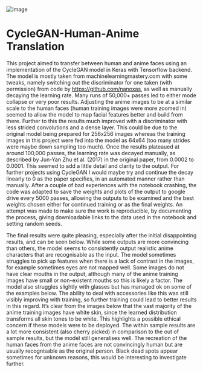![image](https://user-images.githubusercontent.com/69802263/109550115-c4df1680-7ac6-11eb-81a0-8cbee06ade02.png)

# CycleGAN-Human-Anime Translation
This project aimed to transfer between human and anime faces using an implementation of the CycleGAN model in Keras with Tensorflow backend. The model is mostly taken from machinelearningmastery.com with some tweaks, namely switching out the discriminator for one taken (with permission) from code by https://github.com/nanoxas, as well as manually decaying the learning rate. Many runs of 50,000+ passes led to either mode collapse or very poor results. Adjusting the anime images to be at a similar scale to the human faces (human training images were more zoomed in) seemed to allow the model to map facial features better and build from there. Further to this the results much improved with a discriminator with less strided convolutions and a dense layer. This could be due to the original model being prepared for 256x256 images whereas the training images in this project were fed into the model as 64x64 (too many strides were maybe down sampling too much). Once the results plateaued at around 100,000 passes, the learning rate was decayed manually, as described by Jun-Yan Zhu et al. (2017) in the original paper, from 0.0002 to 0.0001. This seemed to add a little detail and clarity to the output. For further projects using CycleGAN I would maybe try and continue the decay linearly to 0 as the paper specifies, in an automated manner rather than manually. After a couple of bad experiences with the notebook crashing, the code was adapted to save the weights and plots of the output to google drive every 5000 passes, allowing the outputs to be examined and the best weights chosen either for continued training or as the final weights. An attempt was made to make sure the work is reproducible, by documenting the process, giving downloadable links to the data used in the notebook and setting random seeds.

The final results were quite pleasing, especially after the initial disappointing results, and can be seen below. While some outputs are more convincing than others, the model seems to consistently output realistic anime characters that are recognisable as the input. The model sometimes struggles to pick up features when there is a lack of contrast in the images, for example sometimes eyes are not mapped well. Some images do not have clear mouths in the output, although many of the anime training images have small or non-existent mouths so this is likely a factor. The model also struggles slightly with glasses but has managed ok on some of the examples below. The ability to deal with accessories like this was still visibly improving with training, so further training could lead to better results in this regard. It’s clear from the images below that the vast majority of the anime training images have white skin, since the learned distribution transforms all skin tones to be white. This highlights a possible ethical concern if these models were to be deployed. The within sample results are a lot more consistent (also cherry picked) in comparison to the out of sample results, but the model still generalises well. The recreation of the human faces from the anime faces are not convincingly human but are usually recognisable as the original person. Black dead spots appear sometimes for unknown reasons, this would be interesting to investigate further.
